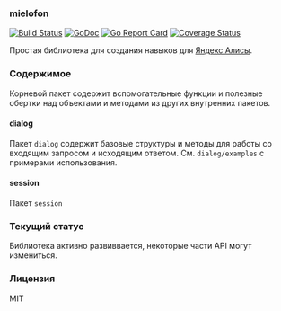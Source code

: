 ### mielofon

[![Build Status](https://travis-ci.org/bbrodriges/mielofon.svg?branch=master)](https://travis-ci.org/bbrodriges/mielofon)
[![GoDoc](https://godoc.org/github.com/bbrodriges/mielofon?status.svg)](https://godoc.org/github.com/bbrodriges/mielofon)
[![Go Report Card](https://goreportcard.com/badge/github.com/bbrodriges/mielofon)](https://goreportcard.com/report/github.com/bbrodriges/mielofon)
[![Coverage Status](https://coveralls.io/repos/github/bbrodriges/mielofon/badge.svg?branch=master)](https://coveralls.io/github/bbrodriges/mielofon?branch=master)

Простая библиотека для создания навыков для [Яндекс.Алисы](https://alice.yandex.ru).

### Содержимое

Корневой пакет содержит вспомогательные функции и полезные обертки над объектами и методами из других внутренних пакетов.

#### dialog

Пакет `dialog` содержит базовые структуры и методы для работы со входящим запросом и исходящим ответом. См. `dialog/examples` с примерами использования.

#### session

Пакет `session` 

### Текущий статус

Библиотека активно развиввается, некоторые части API могут измениться.

### Лицензия

MIT